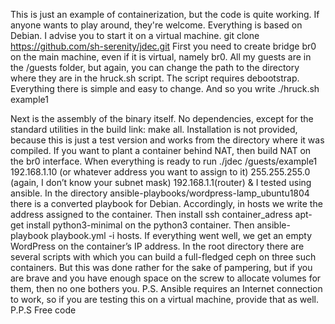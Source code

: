 This is just an example of containerization, but the code is quite working. If anyone wants to play around, they're welcome. Everything is based on Debian. I advise you to start it on a virtual machine.
git clone https://github.com/sh-serenity/jdec.git
First you need to create bridge br0 on the main machine, even if it is virtual, namely br0. All my guests are in the /guests folder, but again, you can change the path to the directory where they are in the hruck.sh script. The script requires debootstrap. Everything there is simple and easy to change. And so you write ./hruck.sh example1

Next is the assembly of the binary itself. No dependencies, except for the standard utilities in the build link: make all. Installation is not provided, because this is just a test version and works from the directory where it was compiled. If you want to plant a container behind NAT, then build NAT on the br0 interface. When everything is ready to run ./jdec /guests/example1 192.168.1.10 (or whatever address you want to assign to it) 255.255.255.0 (again, I don’t know your subnet mask) 192.168.1.1(router) &
I tested using ansible. In the directory ansible-playbooks/wordpress-lamp_ubuntu1804 there is a converted playbook for Debian. Accordingly, in hosts we write the address assigned to the container. Then install ssh container_adress apt-get install python3-minimal on the python3 container. Then ansible-playbook playbook.yml -i hosts. If everything went well, we get an empty WordPress on the container’s IP address.
In the root directory there are several scripts with which you can build a full-fledged ceph on three such containers. But this was done rather for the sake of pampering, but if you are brave and you have enough space on the screw to allocate volumes for them, then no one bothers you.
P.S. Ansible requires an Internet connection to work, so if you are testing this on a virtual machine, provide that as well.
P.P.S Free code
